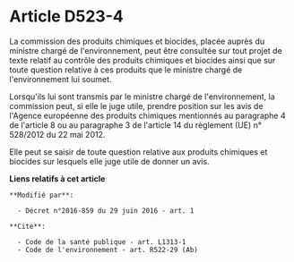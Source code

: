 # Article D523-4

La commission des produits chimiques et biocides, placée auprès du ministre chargé de l'environnement, peut être consultée
sur tout projet de texte relatif au contrôle des produits chimiques et biocides ainsi que sur toute question relative à ces
produits que le ministre chargé de l'environnement lui soumet. 

Lorsqu'ils lui sont transmis par le ministre chargé de l'environnement, la commission peut, si elle le juge utile, prendre
position sur les avis de l'Agence européenne des produits chimiques mentionnés au paragraphe 4 de l'article 8 ou au
paragraphe 3 de l'article 14 du règlement (UE) n° 528/2012 du 22 mai 2012.

Elle peut se saisir de toute question relative aux produits chimiques et biocides sur lesquels elle juge utile de donner un
avis.

**Liens relatifs à cet article**

	**Modifié par**:

	  - Décret n°2016-859 du 29 juin 2016 - art. 1

	**Cite**:

	  - Code de la santé publique - art. L1313-1
	  - Code de l'environnement - art. R522-29 (Ab)
